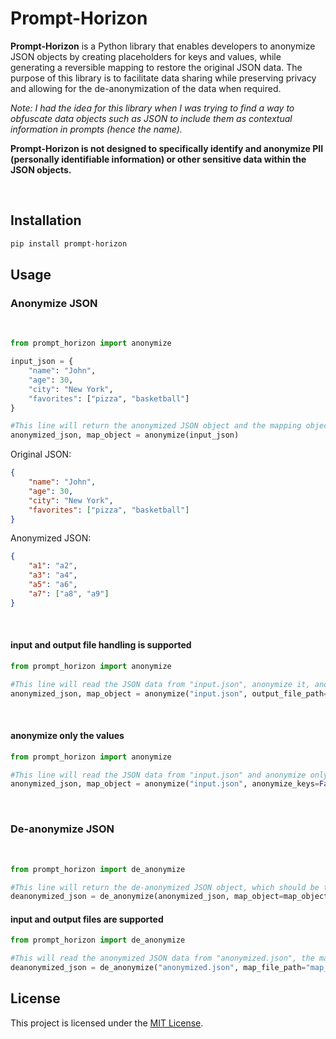 # Prompt-Horizon

**Prompt-Horizon** is a Python library that enables developers to anonymize JSON objects by creating placeholders for keys and values, while generating a reversible mapping to restore the original JSON data. The purpose of this library is to facilitate data sharing while preserving privacy and allowing for the de-anonymization of the data when required.

*Note: I had the idea for this library when I was trying to find a way to obfuscate data objects such as JSON to include them as contextual information in prompts (hence the name).*

**Prompt-Horizon is not designed to specifically identify and anonymize PII (personally identifiable information) or other sensitive data within the JSON objects.**

<br>

## Installation

```bash
pip install prompt-horizon
```

## Usage

### Anonymize JSON

<br>

```python
from prompt_horizon import anonymize

input_json = {
    "name": "John",
    "age": 30,
    "city": "New York",
    "favorites": ["pizza", "basketball"]
}

#This line will return the anonymized JSON object and the mapping object.
anonymized_json, map_object = anonymize(input_json)
```

Original JSON:

```json
{
    "name": "John",
    "age": 30,
    "city": "New York",
    "favorites": ["pizza", "basketball"]
}
```

Anonymized JSON:

```json
{
    "a1": "a2",
    "a3": "a4",
    "a5": "a6",
    "a7": ["a8", "a9"]
}
```
<br>

#### input and output file handling is supported

```python
from prompt_horizon import anonymize

#This line will read the JSON data from "input.json", anonymize it, and save the anonymized JSON to "anonymized.json".
anonymized_json, map_object = anonymize("input.json", output_file_path="anonymized.json")
```

<br>

#### anonymize only the values

```python
from prompt_horizon import anonymize

#This line will read the JSON data from "input.json" and anonymize only the values.
anonymized_json, map_object = anonymize("input.json", anonymize_keys=False)
```

<br>

### De-anonymize JSON

<br>

```python
from prompt_horizon import de_anonymize

#This line will return the de-anonymized JSON object, which should be the same as the original input JSON.
deanonymized_json = de_anonymize(anonymized_json, map_object=map_object)
```

#### input and output files are supported

```python
from prompt_horizon import de_anonymize

#This will read the anonymized JSON data from "anonymized.json", the mapping object from "map_file.json", de-anonymize the JSON data, and save the de-anonymized JSON to "deanonymized.json".
deanonymized_json = de_anonymize("anonymized.json", map_file_path="map_file.json", output_file_path="deanonymized.json")
```

## License

This project is licensed under the [MIT License](LICENSE).
